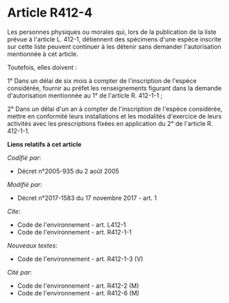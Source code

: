 # Article R412-4

Les personnes physiques ou morales qui, lors de la publication de la liste prévue à l'article L. 412-1, détiennent des
spécimens d'une espèce inscrite sur cette liste peuvent continuer à les détenir sans demander l'autorisation mentionnée à cet
article. 

Toutefois, elles doivent : 

1° Dans un délai de six mois à compter de l'inscription de l'espèce considérée, fournir au préfet les renseignements figurant
dans la demande d'autorisation mentionnée au 1° de l'article R. 412-1-1 ; 

2° Dans un délai d'un an à compter de l'inscription de l'espèce considérée, mettre en conformité leurs installations et les
modalités d'exercice de leurs activités avec les prescriptions fixées en application du 2° de l'article R. 412-1-1.

**Liens relatifs à cet article**

_Codifié par_:

  - Décret n°2005-935 du 2 août 2005

_Modifié par_:

  - Décret n°2017-1583 du 17 novembre 2017 - art. 1

_Cite_:

  - Code de l'environnement - art. L412-1
  - Code de l'environnement - art. R412-1-1

_Nouveaux textes_:

  - Code de l'environnement - art. R412-1-3 (V)

_Cité par_:

  - Code de l'environnement - art. R412-2 (M)
  - Code de l'environnement - art. R412-6 (M)
